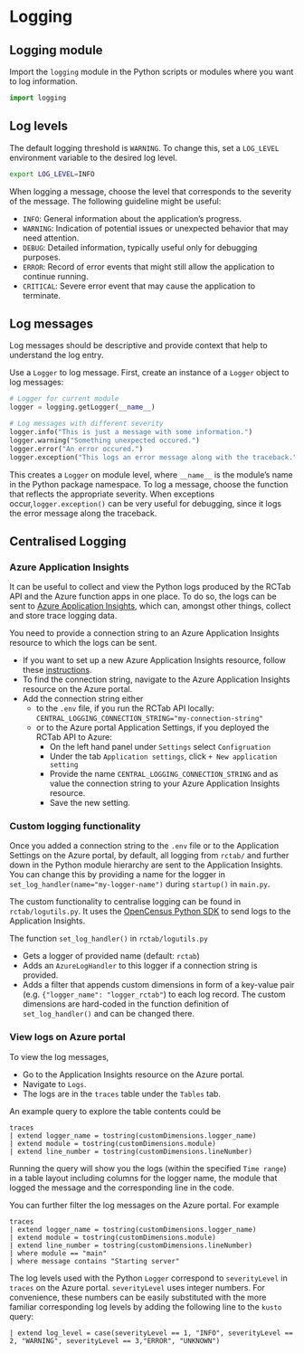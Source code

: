 
# Logging

## Logging module

Import the `logging` module in the Python scripts or modules where you want to log information.

```python
import logging
```

## Log levels

The default logging threshold is `WARNING`. To change this, set a `LOG_LEVEL` environment variable to the desired log level.

```bash
export LOG_LEVEL=INFO
```

When logging a message, choose the level that corresponds to the severity of the message. The following guideline might be useful:

- `INFO`: General information about the application’s progress.
- `WARNING`: Indication of potential issues or unexpected behavior that may need attention.
- `DEBUG`: Detailed information, typically useful only for debugging purposes.
- `ERROR`: Record of error events that might still allow the application to continue running.
- `CRITICAL`: Severe error event that may cause the application to terminate.

## Log messages

Log messages should be descriptive and provide context that help to understand the log entry.

Use a `Logger` to log message. First, create an instance of a `Logger` object to log messages:

```python
# Logger for current module
logger = logging.getLogger(__name__)

# Log messages with different severity
logger.info("This is just a message with some information.")
logger.warning("Something unexpected occured.")
logger.error("An error occured.")
logger.exception("This logs an error message along with the traceback.")
```

This creates a `Logger` on module level, where `__name__` is the module’s name in the Python package namespace.
To log a message, choose the function that reflects the appropriate severity. When exceptions occur,`logger.exception()` can be very useful for debugging, since it logs the error message along the traceback.

## Centralised Logging

### Azure Application Insights

It can be useful to collect and view the Python logs produced by the RCTab API and the Azure function apps in one place.
To do so, the logs can be sent to [Azure Application Insights](https://learn.microsoft.com/en-us/azure/azure-monitor/app/app-insights-overview?tabs=net), which can, amongst other things, collect and store trace logging data.

You need to provide a connection string to an Azure Application Insights resource to which the logs can be sent.

- If you want to set up a new Azure Application Insights resource, follow these [instructions](https://learn.microsoft.com/en-us/azure/azure-monitor/app/create-new-resource?tabs=net#create-an-application-insights-resource-1).
- To find the connection string, navigate to the Azure Application Insights resource on the Azure portal.
- Add the connection string either
  - to the `.env` file, if you run the RCTab API locally:
  `CENTRAL_LOGGING_CONNECTION_STRING="my-connection-string"`
  - or to the Azure portal Application Settings, if you deployed the RCTab API to Azure:
    - On the left hand panel under `Settings` select `Configruation`
    - Under the tab `Application settings`, click `+ New application setting`
    - Provide the name `CENTRAL_LOGGING_CONNECTION_STRING` and as value the connection string to your Azure Application Insights resource.
    - Save the new setting.

### Custom logging functionality

Once you added a connection string to the `.env` file or to the Application Settings on the Azure portal, by default, all logging from `rctab/` and further down in the Python module hierarchy are sent to the Application Insights.
You can change this by providing a name for the logger in `set_log_handler(name="my-logger-name")` during `startup()` in `main.py`.

The custom functionality to centralise logging can be found in `rctab/logutils.py`.
It uses the [OpenCensus Python SDK](https://learn.microsoft.com/en-us/azure/azure-monitor/app/opencensus-python) to send logs to the Application Insights.

The function `set_log_handler()` in `rctab/logutils.py`

- Gets a logger of provided name (default: `rctab`)
- Adds an `AzureLogHandler` to this logger if a connection string is provided.
- Adds a filter that appends custom dimensions in form of a key-value pair (e.g. `{"logger_name": "logger_rctab"`) to each log record.
  The custom dimensions are hard-coded in the function definition of `set_log_handler()` and can be changed there.

### View logs on Azure portal

To view the log messages,

- Go to the Application Insights resource on the Azure portal.
- Navigate to `Logs`.
- The logs are in the `traces` table under the `Tables` tab.

An example query to explore the table contents could be

```text
traces
| extend logger_name = tostring(customDimensions.logger_name)
| extend module = tostring(customDimensions.module)
| extend line_number = tostring(customDimensions.lineNumber)
```

Running the query will show you the logs (within the specified `Time range`) in a table layout including columns for the logger name, the module that logged the message and the corresponding line in the code.

You can further filter the log messages on the Azure portal.
For example

```text
traces
| extend logger_name = tostring(customDimensions.logger_name)
| extend module = tostring(customDimensions.module)
| extend line_number = tostring(customDimensions.lineNumber)
| where module == "main"
| where message contains "Starting server"
```

The log levels used with the Python `Logger` correspond to `severityLevel` in `traces` on the Azure portal. `severityLevel` uses integer numbers. For convenience, these numbers can be easily substituted with the more familiar corresponding log levels by adding the following line to the `kusto` query:

```text
| extend log_level = case(severityLevel == 1, "INFO", severityLevel == 2, "WARNING", severityLevel == 3,"ERROR", "UNKNOWN")
```
